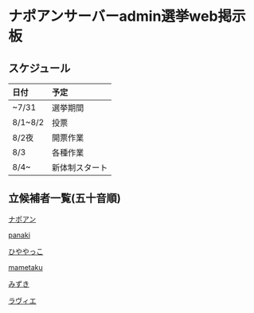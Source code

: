 # ナポアンサーバーadmin選挙web掲示板

## スケジュール

|日付|予定|
|:--|:--|
|~7/31|選挙期間|
|8/1~8/2|投票|
|8/2夜|開票作業|
|8/3|各種作業|
|8/4~|新体制スタート|

## 立候補者一覧(五十音順)
[ナポアン](https://0505keitan.com/napoan/napoan)

[panaki](https://0505keitan.com/napoan/panaki)

[ひややっこ](https://0505keitan.com/napoan/hiyayakko)

[mametaku](https://0505keitan.com/napoan/mametaku)

[みずき](https://0505keitan.com/napoan/mizuki)

[ラヴィエ](https://0505keitan.com/napoan/ravie)